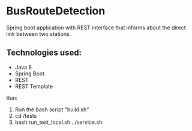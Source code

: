 # BusRouteDetection

Spring boot application with REST interface that informs about the direct link between two stations.

## Technologies used:

- Java 8
- Spring Boot
- REST
- REST Template

Run:

1. Run the bash script "build.sh"
2. cd /tests
3. bash run_test_local.sh ../service.sh
